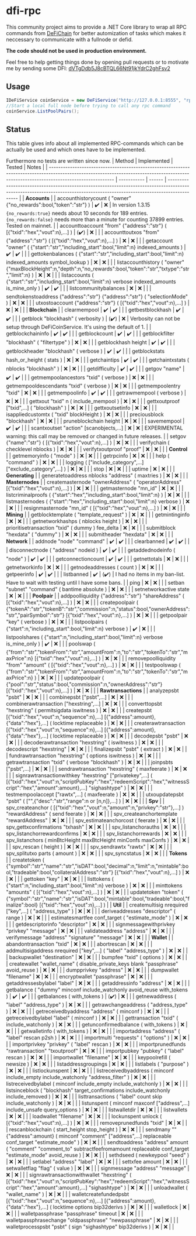 # dfi-rpc

This community project aims to provide a .NET Core library to wrap all RPC commands from [DeFiChain](https://github.com/DeFiCh/ain) for better automization of tasks which makes it neccessary to communicate with a fullnode or defid.

**The code should not be used in production environment.**

Feel free to help getting things done by opening pull requests or to motivate me by sending some DFI: [dVTgDdb5J8cBTQL66Nt91jkYdrC2ghFsv2](https://explorer.defichain.com/#/DFI/mainnet/address/dVTgDdb5J8cBTQL66Nt91jkYdrC2ghFsv2)

## Usage 
```csharp 
IDeFiService coinService = new DeFiService("http://127.0.0.1:8555", "rpc_username", "rpc_password", null);
//Start a local full node before trying to call any rpc command
coinService.ListPoolPairs();
```

## Status
This table gives info about all implemented RPC-commands which can be actually be used and which ones have to be implemented. 

Furthermore no tests are written since now.
| Method                                                                                                                                                                                   | Implemented | Tested | Notes                                                                                                                                                                      |
| ---------------------------------------------------------------------------------------------------------------------------------------------------------------------------------------- | ----------- | ------ | -------------------------------------------------------------------------------------------------------------------------------------------------------------------------- |
| **Accounts**                                                                                                                                                                             |
| accounthistorycount ( "owner" {"no_rewards":bool,"token":"str"} )                                                                                                                        | ✔️           | ❌      | In version 1.3.15 `{no_rewards:true}` needs about 10 seconds for 189 entries. `{no_rewards:false}` needs more than a minute for counting 37899 entries. Tested on mainnet. |
| accounttoaccount "from" {"address":"str"} ( [{"txid":"hex","vout":n},...] )                                                                                                              | (✔️)         | ❌      |                                                                                                                                                                            |
| accounttoutxos "from" {"address":"str"} ( [{"txid":"hex","vout":n},...] )                                                                                                                | ❌           | ❌      |                                                                                                                                                                            |
| getaccount "owner" ( {"start":"str","including_start":bool,"limit":n} indexed_amounts )                                                                                                  | ✔️           | ✔️      |                                                                                                                                                                            |
| gettokenbalances ( {"start":"str","including_start":bool,"limit":n} indexed_amounts symbol_lookup )                                                                                      | ❌           | ❌      |                                                                                                                                                                            |
| listaccounthistory ( "owner" {"maxBlockHeight":n,"depth":n,"no_rewards":bool,"token":"str","txtype":"str","limit":n} )                                                                   | ❌           | ❌      |                                                                                                                                                                            |
| listaccounts ( {"start":"str","including_start":bool,"limit":n} verbose indexed_amounts is_mine_only )                                                                                   | ✔️           | ✔️      |                                                                                                                                                                            |
| listcommunitybalances                                                                                                                                                                    | ❌           | ❌      |                                                                                                                                                                            |
| sendtokenstoaddress {"address":"str"} {"address":"str"} ( "selectionMode" )                                                                                                              | ❌           | ❌      |                                                                                                                                                                            |
| utxostoaccount {"address":"str"} ( [{"txid":"hex","vout":n},...] )                                                                                                                       | ❌           | ❌      |                                                                                                                                                                            |
| **Blockchain**                                                                                                                                                                           |
| clearmempool                                                                                                                                                                             | ✔️           | ✔️      |                                                                                                                                                                            |
| getbestblockhash                                                                                                                                                                         | ✔️           | ✔️      |                                                                                                                                                                            |
| getblock "blockhash" ( verbosity )                                                                                                                                                       | (✔️)         | ❌      | Verbosity can not be setup through DeFiCoinService. It's using the default of 1.                                                                                           |
| getblockchaininfo                                                                                                                                                                        | ✔️           | ✔️      |                                                                                                                                                                            |
| getblockcount                                                                                                                                                                            | ✔️           | ✔️      |                                                                                                                                                                            |
| getblockfilter "blockhash" ( "filtertype" )                                                                                                                                              | ❌           | ❌      |                                                                                                                                                                            |
| getblockhash height                                                                                                                                                                      | ✔️           | ✔️      |                                                                                                                                                                            |
| getblockheader "blockhash" ( verbose )                                                                                                                                                   | ✔️           | ✔️      |                                                                                                                                                                            |
| getblockstats hash_or_height ( stats )                                                                                                                                                   | ❌           | ❌      |                                                                                                                                                                            |
| getchaintips                                                                                                                                                                             | ✔️           | ✔️      |                                                                                                                                                                            |
| getchaintxstats ( nblocks "blockhash" )                                                                                                                                                  | ❌           | ❌      |                                                                                                                                                                            |
| getdifficulty                                                                                                                                                                            | ✔️           | ✔️      |                                                                                                                                                                            |
| getgov "name"                                                                                                                                                                            | ✔️           | ✔️      |                                                                                                                                                                            |
| getmempoolancestors "txid" ( verbose )                                                                                                                                                   | ❌           | ❌      |                                                                                                                                                                            |
| getmempooldescendants "txid" ( verbose )                                                                                                                                                 | ❌           | ❌      |                                                                                                                                                                            |
| getmempoolentry "txid"                                                                                                                                                                   | ❌           | ❌      |                                                                                                                                                                            |
| getmempoolinfo                                                                                                                                                                           | ✔️           | ✔️      |                                                                                                                                                                            |
| getrawmempool ( verbose )                                                                                                                                                                | ❌           | ❌      |                                                                                                                                                                            |
| gettxout "txid" n ( include_mempool )                                                                                                                                                    | ❌           | ❌      |                                                                                                                                                                            |
| gettxoutproof ["txid",...] ( "blockhash" )                                                                                                                                               | ❌           | ❌      |                                                                                                                                                                            |
| gettxoutsetinfo                                                                                                                                                                          | ❌           | ❌      |                                                                                                                                                                            |
| isappliedcustomtx ( "txid" blockHeight )                                                                                                                                                 | ❌           | ❌      |                                                                                                                                                                            |
| preciousblock "blockhash"                                                                                                                                                                | ❌           | ❌      |                                                                                                                                                                            |
| pruneblockchain height                                                                                                                                                                   | ❌           | ❌      |                                                                                                                                                                            |
| savemempool                                                                                                                                                                              | ✔️           | ✔️      |                                                                                                                                                                            |
| scantxoutset "action" [scanobjects,...]                                                                                                                                                  | ❌           | ❌      | EXPERIMENTAL warning: this call may be removed or changed in future releases.                                                                                              |
| setgov {"name":"str"} ( [{"txid":"hex","vout":n},...] )                                                                                                                                  | ❌           | ❌      |                                                                                                                                                                            |
| verifychain ( checklevel nblocks )                                                                                                                                                       | ❌           | ❌      |                                                                                                                                                                            |
| verifytxoutproof "proof"                                                                                                                                                                 | ❌           | ❌      |                                                                                                                                                                            |
| **Control**                                                                                                                                                                              |
| getmemoryinfo ( "mode" )                                                                                                                                                                 | ❌           | ❌      |                                                                                                                                                                            |
| getrpcinfo                                                                                                                                                                               | ❌           | ❌      |                                                                                                                                                                            |
| help ( "command" )                                                                                                                                                                       | ❌           | ❌      |                                                                                                                                                                            |
| logging ( ["include_category",...] ["exclude_category",...] )                                                                                                                            | ❌           | ❌      |                                                                                                                                                                            |
| stop                                                                                                                                                                                     | ❌           | ❌      |                                                                                                                                                                            |
| uptime                                                                                                                                                                                   | ❌           | ❌      |                                                                                                                                                                            |
| **Generating**                                                                                                                                                                           |
| generatetoaddress nblocks "address" ( maxtries )                                                                                                                                         | ❌           | ❌      |                                                                                                                                                                            |
| **Masternodes**                                                                                                                                                                          |
| createmasternode "ownerAddress" ( "operatorAddress" [{"txid":"hex","vout":n},...] )                                                                                                      | ❌           | ❌      |                                                                                                                                                                            |
| getmasternode "mn_id"                                                                                                                                                                    | ❌           | ❌      |                                                                                                                                                                            |
| listcriminalproofs ( {"start":"hex","including_start":bool,"limit":n} )                                                                                                                  | ❌           | ❌      |                                                                                                                                                                            |
| listmasternodes ( {"start":"hex","including_start":bool,"limit":n} verbose )                                                                                                             | ❌           | ❌      |                                                                                                                                                                            |
| resignmasternode "mn_id" ( [{"txid":"hex","vout":n},...] )                                                                                                                               | ❌           | ❌      |                                                                                                                                                                            |
| **Mining**                                                                                                                                                                               |
| getblocktemplate ( "template_request" )                                                                                                                                                  | ❌           | ❌      |                                                                                                                                                                            |
| getmintinginfo                                                                                                                                                                           | ❌           | ❌      |                                                                                                                                                                            |
| getnetworkhashps ( nblocks height )                                                                                                                                                      | ❌           | ❌      |                                                                                                                                                                            |
| prioritisetransaction "txid" ( dummy ) fee_delta                                                                                                                                         | ❌           | ❌      |                                                                                                                                                                            |
| submitblock "hexdata" ( "dummy" )                                                                                                                                                        | ❌           | ❌      |                                                                                                                                                                            |
| submitheader "hexdata"                                                                                                                                                                   | ❌           | ❌      |                                                                                                                                                                            |
| **Network**                                                                                                                                                                              |
| addnode "node" "command"                                                                                                                                                                 | ✔️           | ✔️      |                                                                                                                                                                            |
| clearbanned                                                                                                                                                                              | ✔️           | ✔️      |                                                                                                                                                                            |
| disconnectnode ( "address" nodeid )                                                                                                                                                      | ✔️           | ✔️      |                                                                                                                                                                            |
| getaddednodeinfo ( "node" )                                                                                                                                                              | ✔️           | ✔️      |                                                                                                                                                                            |
| getconnectioncount                                                                                                                                                                       | ✔️           | ✔️      |                                                                                                                                                                            |
| getnettotals                                                                                                                                                                             | ❌           | ❌      |                                                                                                                                                                            |
| getnetworkinfo                                                                                                                                                                           | ❌           | ❌      |                                                                                                                                                                            |
| getnodeaddresses ( count )                                                                                                                                                               | ❌           | ❌      |                                                                                                                                                                            |
| getpeerinfo                                                                                                                                                                              | ✔️           | ✔️      |                                                                                                                                                                            |
| listbanned                                                                                                                                                                               | ✔️           | (✔️)    | I had no items in my ban-list. Have to wait with testing until I have some bans.                                                                                           |
| ping                                                                                                                                                                                     | ❌           | ❌      |                                                                                                                                                                            |
| setban "subnet" "command" ( bantime absolute )                                                                                                                                           | ❌           | ❌      |                                                                                                                                                                            |
| setnetworkactive state                                                                                                                                                                   | ❌           | ❌      |                                                                                                                                                                            |
| **Poolpair**                                                                                                                                                                             |
| addpoolliquidity {"address":"str"} "shareAddress" ( [{"txid":"hex","vout":n},...] )                                                                                                      | ❌           | ❌      |                                                                                                                                                                            |
| createpoolpair ( {"tokenA":"str","tokenB":"str","commission":n,"status":bool,"ownerAddress":"str","pairSymbol":"str"} [{"txid":"hex","vout":n},...] )                                    | ❌           | ❌      |                                                                                                                                                                            |
| getpoolpair "key" ( verbose )                                                                                                                                                            | ❌           | ❌      |                                                                                                                                                                            |
| listpoolpairs ( {"start":n,"including_start":bool,"limit":n} verbose )                                                                                                                   | ✔️           | ❌      |                                                                                                                                                                            |
| listpoolshares ( {"start":n,"including_start":bool,"limit":n} verbose is_mine_only )                                                                                                     | ✔️           | ❌      |                                                                                                                                                                            |
| poolswap ( {"from":"str","tokenFrom":"str","amountFrom":n,"to":"str","tokenTo":"str","maxPrice":n} [{"txid":"hex","vout":n},...] )                                                       | ❌           | ❌      |                                                                                                                                                                            |
| removepoolliquidity "from" "amount" ( [{"txid":"hex","vout":n},...] )                                                                                                                    | ❌           | ❌      |                                                                                                                                                                            |
| testpoolswap ( {"from":"str","tokenFrom":"str","amountFrom":n,"to":"str","tokenTo":"str","maxPrice":n} )                                                                                 | ❌           | ❌      |                                                                                                                                                                            |
| updatepoolpair ( {"pool":"str","status":bool,"commission":n,"ownerAddress":"str"} [{"txid":"hex","vout":n},...] )                                                                        | ❌           | ❌      |                                                                                                                                                                            |
| **Rawtransactions**                                                                                                                                                                      |
| analyzepsbt "psbt"                                                                                                                                                                       | ❌           | ❌      |                                                                                                                                                                            |
| combinepsbt ["psbt",...]                                                                                                                                                                 | ❌           | ❌      |                                                                                                                                                                            |
| combinerawtransaction ["hexstring",...]                                                                                                                                                  | ❌           | ❌      |                                                                                                                                                                            |
| converttopsbt "hexstring" ( permitsigdata iswitness )                                                                                                                                    | ❌           | ❌      |                                                                                                                                                                            |
| createpsbt [{"txid":"hex","vout":n,"sequence":n},...] [{"address":amount},{"data":"hex"},...] ( locktime replaceable )                                                                   | ❌           | ❌      |                                                                                                                                                                            |
| createrawtransaction [{"txid":"hex","vout":n,"sequence":n},...] [{"address":amount},{"data":"hex"},...] ( locktime replaceable )                                                         | ❌           | ❌      |                                                                                                                                                                            |
| decodepsbt "psbt"                                                                                                                                                                        | ❌           | ❌      |                                                                                                                                                                            |
| decoderawtransaction "hexstring" ( iswitness )                                                                                                                                           | ❌           | ❌      |                                                                                                                                                                            |
| decodescript "hexstring"                                                                                                                                                                 | ❌           | ❌      |                                                                                                                                                                            |
| finalizepsbt "psbt" ( extract )                                                                                                                                                          | ❌           | ❌      |                                                                                                                                                                            |
| fundrawtransaction "hexstring" ( options iswitness )                                                                                                                                     | ❌           | ❌      |                                                                                                                                                                            |
| getrawtransaction "txid" ( verbose "blockhash" )                                                                                                                                         | ❌           | ❌      |                                                                                                                                                                            |
| joinpsbts ["psbt",...]                                                                                                                                                                   | ❌           | ❌      |                                                                                                                                                                            |
| sendrawtransaction "hexstring" ( maxfeerate )                                                                                                                                            | ❌           | ❌      |                                                                                                                                                                            |
| signrawtransactionwithkey "hexstring" ["privatekey",...] ( [{"txid":"hex","vout":n,"scriptPubKey":"hex","redeemScript":"hex","witnessScript":"hex","amount":amount},...] "sighashtype" ) | ❌           | ❌      |                                                                                                                                                                            |
| testmempoolaccept ["rawtx",...] ( maxfeerate )                                                                                                                                           | ❌           | ❌      |                                                                                                                                                                            |
| utxoupdatepsbt "psbt" ( ["",{"desc":"str","range":n or [n,n]},...] )                                                                                                                     | ❌           | ❌      |                                                                                                                                                                            |
| **Spv**                                                                                                                                                                                  |
| spv_createanchor ( [{"txid":"hex","vout":n,"amount":n,"privkey":"str"},...] ) "rewardAddress" ( send feerate )                                                                           | ❌           | ❌      |                                                                                                                                                                            |
| spv_createanchortemplate "rewardAddress"                                                                                                                                                 | ❌           | ❌      |                                                                                                                                                                            |
| spv_estimateanchorcost ( feerate )                                                                                                                                                       | ❌           | ❌      |                                                                                                                                                                            |
| spv_gettxconfirmations "txhash"                                                                                                                                                          | ❌           | ❌      |                                                                                                                                                                            |
| spv_listanchorauths                                                                                                                                                                      | ❌           | ❌      |                                                                                                                                                                            |
| spv_listanchorrewardconfirms                                                                                                                                                             | ❌           | ❌      |                                                                                                                                                                            |
| spv_listanchorrewards                                                                                                                                                                    | ❌           | ❌      |                                                                                                                                                                            |
| spv_listanchors ( minBtcHeight maxBtcHeight minConfs maxConfs )                                                                                                                          | ❌           | ❌      |                                                                                                                                                                            |
| spv_rescan ( height )                                                                                                                                                                    | ❌           | ❌      |                                                                                                                                                                            |
| spv_sendrawtx "rawtx"                                                                                                                                                                    | ❌           | ❌      |                                                                                                                                                                            |
| spv_splitutxo parts ( amount )                                                                                                                                                           | ❌           | ❌      |                                                                                                                                                                            |
| spv_syncstatus                                                                                                                                                                           | ❌           | ❌      |                                                                                                                                                                            |
| **Tokens**                                                                                                                                                                               |
| createtoken ( {"symbol":"str","name":"str","isDAT":bool,"decimal":n,"limit":n,"mintable":bool,"tradeable":bool,"collateralAddress":"str"} [{"txid":"hex","vout":n},...] )                | ❌           | ❌      |                                                                                                                                                                            |
| gettoken "key"                                                                                                                                                                           | ❌           | ❌      |                                                                                                                                                                            |
| listtokens ( {"start":n,"including_start":bool,"limit":n} verbose )                                                                                                                      | ❌           | ❌      |                                                                                                                                                                            |
| minttokens "amounts" ( [{"txid":"hex","vout":n},...] )                                                                                                                                   | ❌           | ❌      |                                                                                                                                                                            |
| updatetoken "token" ( {"symbol":"str","name":"str","isDAT":bool,"mintable":bool,"tradeable":bool,"finalize":bool} [{"txid":"hex","vout":n},...] )                                        |
| **Util**                                                                                                                                                                                 |
| createmultisig nrequired ["key",...] ( "address_type" )                                                                                                                                  | ❌           | ❌      |                                                                                                                                                                            |
| deriveaddresses "descriptor" ( range )                                                                                                                                                   | ❌           | ❌      |                                                                                                                                                                            |
| estimatesmartfee conf_target ( "estimate_mode" )                                                                                                                                         | ❌           | ❌      |                                                                                                                                                                            |
| getdescriptorinfo "descriptor"                                                                                                                                                           | ❌           | ❌      |                                                                                                                                                                            |
| signmessagewithprivkey "privkey" "message"                                                                                                                                               | ❌           | ❌      |                                                                                                                                                                            |
| validateaddress "address"                                                                                                                                                                | ❌           | ❌      |                                                                                                                                                                            |
| verifymessage "address" "signature" "message"                                                                                                                                            | ❌           | ❌      |                                                                                                                                                                            |
| **Wallet**                                                                                                                                                                               |
| abandontransaction "txid"                                                                                                                                                                | ❌           | ❌      |                                                                                                                                                                            |
| abortrescan                                                                                                                                                                              | ❌           | ❌      |                                                                                                                                                                            |
| addmultisigaddress nrequired ["key",...] ( "label" "address_type" )                                                                                                                      | ❌           | ❌      |                                                                                                                                                                            |
| backupwallet "destination"                                                                                                                                                               | ❌           | ❌      |                                                                                                                                                                            |
| bumpfee "txid" ( options )                                                                                                                                                               | ❌           | ❌      |                                                                                                                                                                            |
| createwallet "wallet_name" ( disable_private_keys blank "passphrase" avoid_reuse )                                                                                                       | ❌           | ❌      |                                                                                                                                                                            |
| dumpprivkey "address"                                                                                                                                                                    | ❌           | ❌      |                                                                                                                                                                            |
| dumpwallet "filename"                                                                                                                                                                    | ❌           | ❌      |                                                                                                                                                                            |
| encryptwallet "passphrase"                                                                                                                                                               | ❌           | ❌      |                                                                                                                                                                            |
| getaddressesbylabel "label"                                                                                                                                                              | ❌           | ❌      |                                                                                                                                                                            |
| getaddressinfo "address"                                                                                                                                                                 | ❌           | ❌      |                                                                                                                                                                            |
| getbalance ( "dummy" minconf include_watchonly avoid_reuse with_tokens )                                                                                                                 | ✔️           | ✔️      |                                                                                                                                                                            |
| getbalances ( with_tokens )                                                                                                                                                              | (✔️)         | ❌      |                                                                                                                                                                            |
| getnewaddress ( "label" "address_type" )                                                                                                                                                 | ❌           | ❌      |                                                                                                                                                                            |
| getrawchangeaddress ( "address_type" )                                                                                                                                                   | ❌           | ❌      |                                                                                                                                                                            |
| getreceivedbyaddress "address" ( minconf )                                                                                                                                               | ❌           | ❌      |                                                                                                                                                                            |
| getreceivedbylabel "label" ( minconf )                                                                                                                                                   | ❌           | ❌      |                                                                                                                                                                            |
| gettransaction "txid" ( include_watchonly )                                                                                                                                              | ❌           | ❌      |                                                                                                                                                                            |
| getunconfirmedbalance ( with_tokens )                                                                                                                                                    | ❌           | ❌      |                                                                                                                                                                            |
| getwalletinfo ( with_tokens )                                                                                                                                                            | ❌           | ❌      |                                                                                                                                                                            |
| importaddress "address" ( "label" rescan p2sh )                                                                                                                                          | ❌           | ❌      |                                                                                                                                                                            |
| importmulti "requests" ( "options" )                                                                                                                                                     | ❌           | ❌      |                                                                                                                                                                            |
| importprivkey "privkey" ( "label" rescan )                                                                                                                                               | ❌           | ❌      |                                                                                                                                                                            |
| importprunedfunds "rawtransaction" "txoutproof"                                                                                                                                          | ❌           | ❌      |                                                                                                                                                                            |
| importpubkey "pubkey" ( "label" rescan )                                                                                                                                                 | ❌           | ❌      |                                                                                                                                                                            |
| importwallet "filename"                                                                                                                                                                  | ❌           | ❌      |                                                                                                                                                                            |
| keypoolrefill ( newsize )                                                                                                                                                                | ❌           | ❌      |                                                                                                                                                                            |
| listaddressgroupings                                                                                                                                                                     | ❌           | ❌      |                                                                                                                                                                            |
| listlabels ( "purpose" )                                                                                                                                                                 | ❌           | ❌      |                                                                                                                                                                            |
| listlockunspent                                                                                                                                                                          | ❌           | ❌      |                                                                                                                                                                            |
| listreceivedbyaddress ( minconf include_empty include_watchonly "address_filter" )                                                                                                       | ❌           | ❌      |                                                                                                                                                                            |
| listreceivedbylabel ( minconf include_empty include_watchonly )                                                                                                                          | ❌           | ❌      |                                                                                                                                                                            |
| listsinceblock ( "blockhash" target_confirmations include_watchonly include_removed )                                                                                                    | ❌           | ❌      |                                                                                                                                                                            |
| listtransactions ( "label" count skip include_watchonly )                                                                                                                                | ❌           | ❌      |                                                                                                                                                                            |
| listunspent ( minconf maxconf ["address",...] include_unsafe query_options )                                                                                                             | ❌           | ❌      |                                                                                                                                                                            |
| listwalletdir                                                                                                                                                                            | ❌           | ❌      |                                                                                                                                                                            |
| listwallets                                                                                                                                                                              | ❌           | ❌      |                                                                                                                                                                            |
| loadwallet "filename"                                                                                                                                                                    | ❌           | ❌      |                                                                                                                                                                            |
| lockunspent unlock ( [{"txid":"hex","vout":n},...] )                                                                                                                                     | ❌           | ❌      |                                                                                                                                                                            |
| removeprunedfunds "txid"                                                                                                                                                                 | ❌           | ❌      |                                                                                                                                                                            |
| rescanblockchain ( start_height stop_height )                                                                                                                                            | ❌           | ❌      |                                                                                                                                                                            |
| sendmany "" {"address":amount} ( minconf "comment" ["address",...] replaceable conf_target "estimate_mode" )                                                                             | ❌           | ❌      |                                                                                                                                                                            |
| sendtoaddress "address" amount ( "comment" "comment_to" subtractfeefromamount replaceable conf_target "estimate_mode" avoid_reuse )                                                      | ❌           | ❌      |                                                                                                                                                                            |
| sethdseed ( newkeypool "seed" )                                                                                                                                                          | ❌           | ❌      |                                                                                                                                                                            |
| setlabel "address" "label"                                                                                                                                                               | ❌           | ❌      |                                                                                                                                                                            |
| settxfee amount                                                                                                                                                                          | ❌           | ❌      |                                                                                                                                                                            |
| setwalletflag "flag" ( value )                                                                                                                                                           | ❌           | ❌      |                                                                                                                                                                            |
| signmessage "address" "message"                                                                                                                                                          | ❌           | ❌      |                                                                                                                                                                            |
| signrawtransactionwithwallet "hexstring" ( [{"txid":"hex","vout":n,"scriptPubKey":"hex","redeemScript":"hex","witnessScript":"hex","amount":amount},...] "sighashtype" )                 | ❌           | ❌      |                                                                                                                                                                            |
| unloadwallet ( "wallet_name" )                                                                                                                                                           | ❌           | ❌      |                                                                                                                                                                            |
| walletcreatefundedpsbt [{"txid":"hex","vout":n,"sequence":n},...] [{"address":amount},{"data":"hex"},...] ( locktime options bip32derivs )                                               | ❌           | ❌      |                                                                                                                                                                            |
| walletlock                                                                                                                                                                               | ❌           | ❌      |                                                                                                                                                                            |
| walletpassphrase "passphrase" timeout                                                                                                                                                    | ❌           | ❌      |                                                                                                                                                                            |
| walletpassphrasechange "oldpassphrase" "newpassphrase"                                                                                                                                   | ❌           | ❌      |                                                                                                                                                                            |
| walletprocesspsbt "psbt" ( sign "sighashtype" bip32derivs )                                                                                                                              | ❌           | ❌      |                                                                                                                                                                            |
